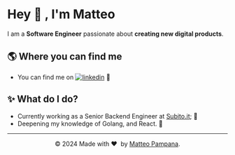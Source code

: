 # Hey 👋 , I'm Matteo

I am a **Software Engineer** passionate about **creating new digital products**.

## 🌎 Where you can find me
- You can find me on [<img alt="linkedin" src="https://img.shields.io/badge/linkedin-%230077B5.svg?&style=rounded&logo=linkedin&logoColor=white" />](https://www.linkedin.com/in/matteopampana/) 💼

## ✨ What do I do?

- Currently working as a Senior Backend Engineer at <a href="https://www.subito.it" target="_blank">Subito.it</a>; 🏢  
- Deepening my knowledge of Golang, and React. 📖  

---
<p align="center"> © 2024 Made with ❤️ &nbsp;by <a href="https://github.com/matteo-pampana">Matteo Pampana</a>. </p>
